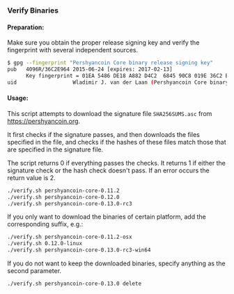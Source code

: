 ### Verify Binaries

#### Preparation:

Make sure you obtain the proper release signing key and verify the fingerprint with several independent sources.

```sh
$ gpg --fingerprint "Pershyancoin Core binary release signing key"
pub   4096R/36C2E964 2015-06-24 [expires: 2017-02-13]
      Key fingerprint = 01EA 5486 DE18 A882 D4C2  6845 90C8 019E 36C2 E964
uid                  Wladimir J. van der Laan (Pershyancoin Core binary release signing key) <laanwj@gmail.com>
```

#### Usage:

This script attempts to download the signature file `SHA256SUMS.asc` from https://pershyancoin.org.

It first checks if the signature passes, and then downloads the files specified in the file, and checks if the hashes of these files match those that are specified in the signature file.

The script returns 0 if everything passes the checks. It returns 1 if either the signature check or the hash check doesn't pass. If an error occurs the return value is 2.


```sh
./verify.sh pershyancoin-core-0.11.2
./verify.sh pershyancoin-core-0.12.0
./verify.sh pershyancoin-core-0.13.0-rc3
```

If you only want to download the binaries of certain platform, add the corresponding suffix, e.g.:

```sh
./verify.sh pershyancoin-core-0.11.2-osx
./verify.sh 0.12.0-linux
./verify.sh pershyancoin-core-0.13.0-rc3-win64
```

If you do not want to keep the downloaded binaries, specify anything as the second parameter.

```sh
./verify.sh pershyancoin-core-0.13.0 delete
```

